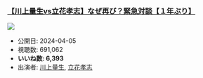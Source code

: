 ### [【川上量生vs立花孝志】なぜ再び？緊急対談【１年ぶり】](https://www.youtube.com/watch?v=ONfq9M6aRG0)
[![](https://img.youtube.com/vi/ONfq9M6aRG0/sddefault.jpg)](https://www.youtube.com/watch?v=ONfq9M6aRG0)
-   公開日: 2024-04-05
-   視聴数: 691,062
-   **いいね数: 6,393**
-   出演者: [川上量生](/rehacq_fan/people/川上量生 "wikilink"), [立花孝志](/rehacq_fan/people/立花孝志 "wikilink")
